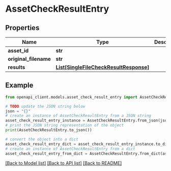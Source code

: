 # AssetCheckResultEntry


## Properties

Name | Type | Description | Notes
------------ | ------------- | ------------- | -------------
**asset_id** | **str** |  | 
**original_filename** | **str** |  | 
**results** | [**List[SingleFileCheckResultResponse]**](SingleFileCheckResultResponse.md) |  | [optional] 

## Example

```python
from openapi_client.models.asset_check_result_entry import AssetCheckResultEntry

# TODO update the JSON string below
json = "{}"
# create an instance of AssetCheckResultEntry from a JSON string
asset_check_result_entry_instance = AssetCheckResultEntry.from_json(json)
# print the JSON string representation of the object
print(AssetCheckResultEntry.to_json())

# convert the object into a dict
asset_check_result_entry_dict = asset_check_result_entry_instance.to_dict()
# create an instance of AssetCheckResultEntry from a dict
asset_check_result_entry_from_dict = AssetCheckResultEntry.from_dict(asset_check_result_entry_dict)
```
[[Back to Model list]](../README.md#documentation-for-models) [[Back to API list]](../README.md#documentation-for-api-endpoints) [[Back to README]](../README.md)


